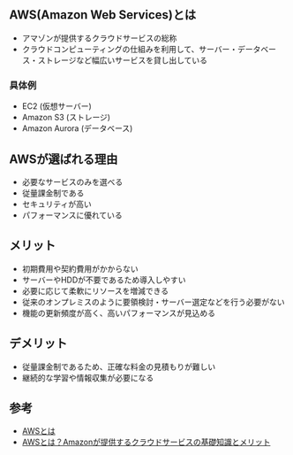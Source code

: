 ## AWS(Amazon Web Services)とは
* アマゾンが提供するクラウドサービスの総称
* クラウドコンピューティングの仕組みを利用して、サーバー・データベース・ストレージなど幅広いサービスを貸し出している

### 具体例
* EC2 (仮想サーバー)
* Amazon S3 (ストレージ)
* Amazon Aurora (データベース)

## AWSが選ばれる理由
* 必要なサービスのみを選べる
* 従量課金制である
* セキュリティが高い
* パフォーマンスに優れている

## メリット
* 初期費用や契約費用がかからない
* サーバーやHDDが不要であるため導入しやすい
* 必要に応じて柔軟にリソースを増減できる
* 従来のオンプレミスのように要領検討・サーバー選定などを行う必要がない
* 機能の更新頻度が高く、高いパフォーマンスが見込める

## デメリット
* 従量課金制であるため、正確な料金の見積もりが難しい
* 継続的な学習や情報収集が必要になる

## 参考
* [AWSとは](https://www.ntt.com/bizon/glossary/e-a/aws.html)
* [AWSとは？Amazonが提供するクラウドサービスの基礎知識とメリット](https://hnavi.co.jp/knowledge/blog/aws/)
